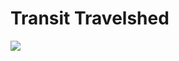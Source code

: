 # Transit Travelshed

<a href='https://nycplanning.github.io/td-travelshed/webapp/dist'><img src='https://github.com/NYCPlanning/td-travelshed/blob/master/webapp/dist/img/cover.png'> </a>

